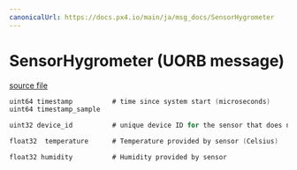 ```yaml
---
canonicalUrl: https://docs.px4.io/main/ja/msg_docs/SensorHygrometer
---
```


# SensorHygrometer (UORB message)



[source file](https://github.com/PX4/PX4-Autopilot/blob/release/1.14/msg/SensorHygrometer.msg)

```c
uint64 timestamp          # time since system start (microseconds)
uint64 timestamp_sample

uint32 device_id          # unique device ID for the sensor that does not change between power cycles

float32  temperature      # Temperature provided by sensor (Celsius)

float32 humidity          # Humidity provided by sensor

```
